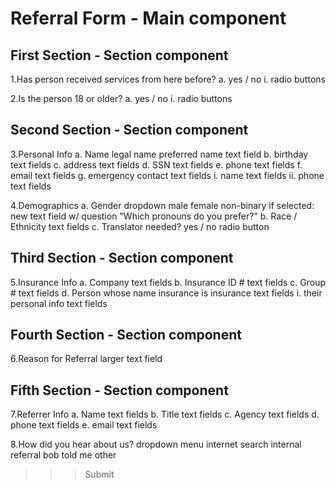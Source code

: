 # Referral Form - Main component

## First Section - Section component

1.Has person received services from here before?
a. yes / no
i. radio buttons

2.Is the person 18 or older?
a. yes / no
i. radio buttons

## Second Section - Section component

3.Personal Info
a. Name
legal name
preferred name
text field
b. birthday
text fields
c. address
text fields
d. SSN
text fields
e. phone
text fields
f. email
text fields
g. emergency contact
text fields
i. name
text fields
ii. phone
text fields

4.Demographics
a. Gender
dropdown
male
female
non-binary
if selected: new text field w/ question "Which pronouns do you prefer?"
b. Race / Ethnicity
text fields
c. Translator needed?
yes / no
radio button

## Third Section - Section component

5.Insurance Info
a. Company
text fields
b. Insurance ID #
text fields
c. Group #
text fields
d. Person whose name insurance is insurance
text fields
i. their personal info
text fields

## Fourth Section - Section component

6.Reason for Referral
larger text field

## Fifth Section - Section component

7.Referrer Info
a. Name
text fields
b. Title
text fields
c. Agency
text fields
d. phone
text fields
e. email
text fields

8.How did you hear about us?
dropdown menu
internet search
internal referral
bob told me
other

> > > Submit
